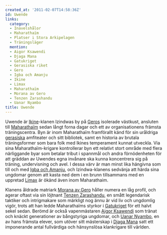 ```yaml
---
created_at: '2011-02-07T14:58:36Z'
id: Uwende
links:
  category:
  - Inavelshålor
  - Maharathaïm
  - Platser i Stora Arkipelagen
  - Träningsläger
  mention:
  - Aigor Ksawendi
  - Djaga Mana
  - Gatukriget
  - Gerasiska riket
  - Gero
  - Igba och Amanju
  - Ikine
  - Limax
  - Maharathaïm
  - Morana av Gero
  - Tenzen Zarashandu
  - Uanar Nyambo
title: Uwende
---
```


Uwende är [Ikine]-klanen Izindwas by på [Geros] isolerade västkust, ansluten till [Maharathaïm]
sedan långt forna dagar och ett av organisationens främsta träningscentra. Byn är inom Maharathaïm
framförallt känd för sin uråldriga [gerasiska] amfiteater och sitt bibliotek, samt en historia av
brutala träningsformer som bara folk med Ikines temperament kunnat utveckla. Via sina
Maharathaïm-krigare kontrollerar byn ett relativt stort område med flera närliggande byar som
betalar tribut i spannmål och andra förnödenheten för att gräddan av Uwendes egna invånare ska kunna
koncentrera sig på träning, undervisning och avel. I dessa värv är man minst lika hängivna som till
och med [Igba och Amanju], och Izindwa-klanens sedvänja att härda sina ungdomar genom att kasta ned
dem i en brunn tillsammans med en uppretad [Limax] är ökänd även inom Maharathaim.

Klanens åldrade matriark [Morana av Gero] håller numera en låg profil, och agerar oftast via sin
löjtnant [Tenzen Zarashandu], en smått legendarisk taktiker och intrigmakare som märkligt nog ännu
är vid liv och ungdomlig vigör, trots att han ledde Maharathaïms styrkor i [Gatukriget] för ett
halvt sekel sedan. Berömd är också vapenmästaren [Aigor Ksawendi] som tränat och knäckt generationer
av bångstyriga ungdomar, och [Uanar Nyambo], en av hans främsta elever, som utöver sitt mästerskap i
[Djaga Mana] satt ett imponerande antal fullvärdiga och hänsynslösa klankrigare till världen.

  [Ikine]: Ikine
  [Geros]: Gero
  [Maharathaïm]: Maharathaïm
  [gerasiska]: Gerasiska_riket
  [Igba och Amanju]: Igba_och_Amanju
  [Limax]: Limax
  [Morana av Gero]: Morana_av_Gero
  [Tenzen Zarashandu]: Tenzen_Zarashandu
  [Gatukriget]: Gatukriget
  [Aigor Ksawendi]: Aigor_Ksawendi
  [Uanar Nyambo]: Uanar_Nyambo
  [Djaga Mana]: Djaga_Mana